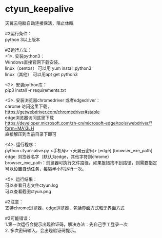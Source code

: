 # ctyun_keepalive
天翼云电脑自动连接保活，阻止休眠

#2运行条件：<br>
 python 3以上版本<br>

 #2运行方法：<br>
 <1>. 安装python3：<br>
    Windows直接官网下载安装。<br>
    linux（centos） 可以用 yum install python3<br>
    linux（其他）  可以用apt get python3<br>
     
 <2>. 安装python库：<br>
pip3 install  -r requirements.txt<br>

<3>. 安装浏览器chromedriver 或者edgedriver：<br>
   chrome 访问这里下载，<br>
   https://getwebdriver.com/chromedriver#stable <br>
   edge浏览器访问这里下载<br>
   https://developer.microsoft.com/zh-cn/microsoft-edge/tools/webdriver/?form=MA13LH <br>
  直接解压到当前目录下即可
 

<4>. 运行程序：<br>
   python ctyun-alive.py <手机号> <天翼云密码> [edge] [browser_exe_path]<br>
   edge: 浏览器名字（默认为edge，其他字符则chrome）<br>
   browser_exe_path：浏览器可执行文件路径，如果报错找不到路径，则需要指定<br>
   可以设置自动任务，每隔半小时运行一次。<br>

<5>.  运行结果：<br>
  可以查看日志文件ctyun.log<br>
  可以查看截图ctyun.png<br>

#2注意：<br>
支持chrome浏览器，edge浏览器，包括界面方式和无界面方式<br>


#2可能错误：<br>
1.第一次运行会提示出现验证码，解决办法：先自己手工登录一次<br>
2. 多次密码输入，会出现验证码提示。<br>
  

